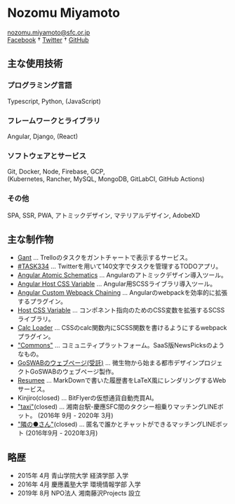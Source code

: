 # Nozomu Miyamoto
nozomu.miyamoto@sfc.or.jp  
[Facebook](https://www.facebook.com/miyamoto.nozomu/) † [Twitter](https://twitter.com/NozomuMiyamoto) † [GitHub](https://github.com/nontangent)  

## 主な使用技術
### プログラミング言語
Typescript, Python, (JavaScript)

### フレームワークとライブラリ
Angular, Django, (React)

### ソフトウェアとサービス
Git, Docker, Node, Firebase, GCP,  
(Kubernetes, Rancher, MySQL, MongoDB, GitLabCI, GitHub Actions)

### その他
SPA, SSR, PWA, アトミックデザイン, マテリアルデザイン, AdobeXD

## 主な制作物
- [Gant](https://ganttrello.com) … Trelloのタスクをガントチャートで表示するサービス。
- [#TASK334](https://task334.app) … Twitterを用いて140文字でタスクを管理するTODOアプリ。
- [Angular Atomic Schematics](https://www.npmjs.com/package/angular-atomic-schematics) … Angularのアトミックデザイン導入ツール。
- [Angular Host CSS Variable](https://www.npmjs.com/package/angular-host-css-variable) … Angular用SCSSライブラリ導入ツール。
- [Angular Custom Webpack Chaining](https://www.npmjs.com/package/angular-custom-webpack-chaining) … Angularのwebpackを効率的に拡張するプラグイン。
- [Host CSS Variable](https://www.npmjs.com/package/host-css-variable) … コンポネント指向のためのCSS変数を拡張するSCSSライブラリ。
- [Calc Loader](https://www.npmjs.com/package/calc-loader) … CSSのcalc関数内にSCSS関数を書けるようにするwebpackプラグイン。
- ["Commons"](https://commons.ruskinics.com/) … コミュニティプラットフォーム。SaaS版NewsPicksのようなもの。
- [GoSWABのウェブページ(受託)](https://dev-goswab.netlify.app/) … 微生物から始まる都市デザインプロジェクトGoSWABのウェブページ製作。
- [Resumee](https://resumee.work) … MarkDownで書いた履歴書をLaTeX風にレンダリングするWebサービス。
- Kinjiro(closed) … BitFlyerの仮想通貨自動売買AI。
- ["taxi"](https://twitter.com/taxi2sfc)(closed) … 湘南台駅-慶應SFC間のタクシー相乗りマッチングLINEボット。 (2016年 9月 - 2020年 3月)
- ["隣の●さん"]()(closed) … 匿名で誰かとチャットができるマッチングLINEボット (2016年9月 - 2020年3月)

## 略歴
- 2015年 4月 青山学院大学 経済学部 入学
- 2016年 4月 慶應義塾大学 環境情報学部 入学
- 2019年 8月 NPO法人 湘南藤沢Projects 設立